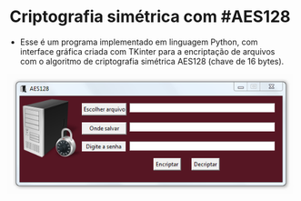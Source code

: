 <h1 align="center">Criptografia simétrica com #AES128</h1>

- Esse é um programa implementado em linguagem Python, com interface gráfica criada com TKinter para a encriptação de arquivos com o algoritmo de criptografia simétrica AES128 (chave de 16 bytes).

![Screenshot](https://github.com/AndrewVargas1991/AES128/blob/main/imagens/Tela.png)

